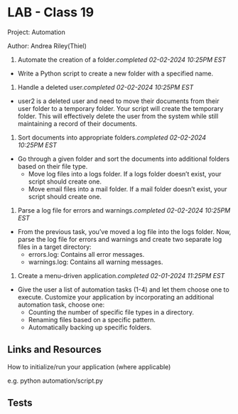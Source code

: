 # LAB - Class 19

Project: Automation

Author: Andrea Riley(Thiel)

1. Automate the creation of a folder.*completed 02-02-2024 10:25PM EST*

- Write a Python script to create a new folder with a specified name.

1. Handle a deleted user.*completed 02-02-2024 10:25PM EST*

- user2 is a deleted user and need to move their documents from their user folder to a temporary folder. Your script will create the temporary folder. This will effectively delete the user from the system while still maintaining a record of their documents.

1. Sort documents into appropriate folders.*completed 02-02-2024 10:25PM EST*

- Go through a given folder and sort the documents into additional folders based on their file type.
  - Move log files into a logs folder. If a logs folder doesn’t exist, your script should create one.
  - Move email files into a mail folder. If a mail folder doesn’t exist, your script should create one.

1. Parse a log file for errors and warnings.*completed 02-02-2024 10:25PM EST*

- From the previous task, you’ve moved a log file into the logs folder. Now, parse the log file for errors and warnings and create two separate log files in a target directory:
  - errors.log: Contains all error messages.
  - warnings.log: Contains all warning messages.

1. Create a menu-driven application.*completed 02-01-2024 11:25PM EST*

- Give the user a list of automation tasks (1-4) and let them choose one to execute. Customize your application by incorporating an additional automation task, choose one:
  - Counting the number of specific file types in a directory.
  - Renaming files based on a specific pattern.
  - Automatically backing up specific folders.

## Links and Resources

How to initialize/run your application (where applicable)

e.g. python automation/script.py

## Tests
